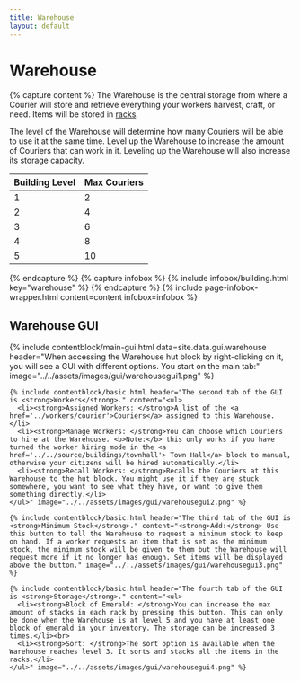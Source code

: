 ```yaml
---
title: Warehouse
layout: default
---
```

# Warehouse

{% capture content %}
The Warehouse is the central storage from where a Courier will store and retrieve everything your workers harvest, craft, or need. Items will be stored in [racks](../../source/items/rack).

The level of the Warehouse will determine how many Couriers will be able to use it at the same time. Level up the Warehouse to increase the amount of Couriers that can work in it. Leveling up the Warehouse will also increase its storage capacity.

| Building Level | Max Couriers |
| -----  | ------ |
| 1 | 2  |
| 2 | 4  |
| 3 | 6  |
| 4 | 8  |
| 5 | 10 |  
{% endcapture %}
{% capture infobox %}
{% include infobox/building.html key="warehouse" %}
{% endcapture %}
{% include page-infobox-wrapper.html content=content infobox=infobox %}

## Warehouse GUI

<div class="row">
  <div class="col">
    {% include contentblock/main-gui.html data=site.data.gui.warehouse header="When accessing the Warehouse hut block by right-clicking on it, you will see a GUI with different options. You start on the main tab:" image="../../assets/images/gui/warehousegui1.png" %}

    {% include contentblock/basic.html header="The second tab of the GUI is <strong>Workers</strong>." content="<ul>
      <li><strong>Assigned Workers: </strong>A list of the <a href='../workers/courier'>Couriers</a> assigned to this Warehouse.</li>
      <li><strong>Manage Workers: </strong>You can choose which Couriers to hire at the Warehouse. <b>Note:</b> this only works if you have turned the worker hiring mode in the <a href='../../source/buildings/townhall'> Town Hall</a> block to manual, otherwise your citizens will be hired automatically.</li>
      <li><strong>Recall Workers: </strong>Recalls the Couriers at this Warehouse to the hut block. You might use it if they are stuck somewhere, you want to see what they have, or want to give them something directly.</li>
    </ul>" image="../../assets/images/gui/warehousegui2.png" %}

    {% include contentblock/basic.html header="The third tab of the GUI is <strong>Minimum Stock</strong>." content="<strong>Add:</strong> Use this button to tell the Warehouse to request a minimum stock to keep on hand. If a worker requests an item that is set as the minimum stock, the minimum stock will be given to them but the Warehouse will request more if it no longer has enough. Set items will be displayed above the button." image="../../assets/images/gui/warehousegui3.png" %}

    {% include contentblock/basic.html header="The fourth tab of the GUI is <strong>Storage</strong>." content="<ul>
      <li><strong>Block of Emerald: </strong>You can increase the max amount of stacks in each rack by pressing this button. This can only be done when the Warehouse is at level 5 and you have at least one block of emerald in your inventory. The storage can be increased 3 times.</li><br>
      <li><strong>Sort: </strong>The sort option is available when the Warehouse reaches level 3. It sorts and stacks all the items in the racks.</li>
    </ul>" image="../../assets/images/gui/warehousegui4.png" %}
  </div>
</div>
